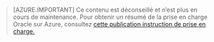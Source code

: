 > [AZURE.IMPORTANT]  Ce contenu est déconseillé et n’est plus en cours de maintenance.  Pour obtenir un résumé de la prise en charge Oracle sur Azure, consultez [cette publication instruction de prise en charge.](http://www.oracle.com/technetwork/topics/cloud/faq-1963009.html#support)